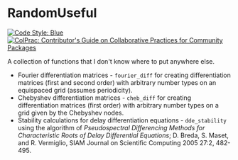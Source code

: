 # RandomUseful

[![Code Style: Blue](https://img.shields.io/badge/code%20style-blue-4495d1.svg)](https://github.com/invenia/BlueStyle)
[![ColPrac: Contributor's Guide on Collaborative Practices for Community Packages](https://img.shields.io/badge/ColPrac-Contributor's%20Guide-blueviolet)](https://github.com/SciML/ColPrac)

A collection of functions that I don't know where to put anywhere else.

* Fourier differentiation matrices - `fourier_diff` for creating differentiation matrices (first and second order) with arbitrary number types on an equispaced grid (assumes periodicity).
* Chebyshev differentiation matrices - `cheb_diff` for creating differentiation matrices (first order) with arbitrary number types on a grid given by the Chebyshev nodes.
* Stability calculations for delay differentiation equations - `dde_stability` using the algorithm of  *Pseudospectral Differencing Methods for Characteristic Roots of Delay Differential Equations*; D. Breda, S. Maset, and R. Vermiglio, SIAM Journal on Scientific Computing 2005 27:2, 482-495.
